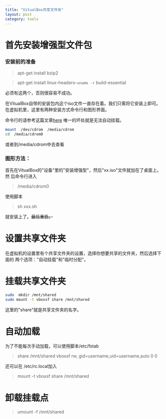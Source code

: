 ```yaml
---
title: "VitualBox共享文件夹"
layout: post
category: tools 
---
```


# 首先安装增强型文件包


### 安装前的准备

>apt-get  install bzip2   

>apt-get  install  linux-headers-`uname -r`  build-essential

必须有这两个，否则很容易不成功。

在VitualBox自带的安装包内这个iso文件一直存在着。我们只需将它安装上即可。
在虚拟机里，这里有两种安装方式命令行和图形界面。

命令行的请参考这篇文章[here](http://home.51.com/ipitx/diary/item/10052415.html)
唯一的坏处就是无法自动挂载。

```bash
mount  /dev/cdrom  /media/cdrom       
cd  /media/cdrom0
```
或者到/media/cdrom中去查看

### 图形方法：

首先在VitualBox的"设备"里的"安装增强型"，然后"xx.iso"文件就加在了桌面上。然
后命令行进入

>/media/cdrom0

使用脚本

>sh xxx.sh

就安装上了。<del>最后重启。</del>

# 设置共享文件夹

在虚拟机的设置里有个共享文件夹的设置，选择你想要共享的文件夹，然后选择下面的
两个选项："自动挂载"和"临时分配"。

# 挂载共享文件夹

```bash
sudo  mkdir /mnt/shared 
sudo mount -t vboxsf share /mnt/shared

```
这里的"share"就是共享文件夹的名字。

# 自动加载
为了不能每次手动加载，可以使用脚本/etc/fstab

> share	/mnt/shared	vboxsf rw, gid=username,uid=username,auto 0 0

还可以在 /etc/rc.local加入

> mount -t vboxsf share /mnt/shared

# 卸载挂载点

>umount -f /mnt/shared


